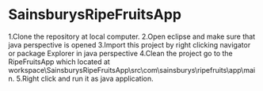 # SainsburysRipeFruitsApp
1.Clone the repository at local computer.
2.Open eclipse and make sure that java perspective is opened
3.Import this project by right clicking navigator or package Explorer in java perspective
4.Clean the project go to the RipeFruitsApp which located at workspace\SainsburysRipeFruitsApp\src\com\sainsburys\ripefruits\app\main.
5.Right click and run it as java application.
